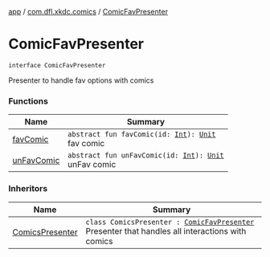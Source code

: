 [app](../../index.md) / [com.dfl.xkdc.comics](../index.md) / [ComicFavPresenter](./index.md)

# ComicFavPresenter

`interface ComicFavPresenter`

Presenter to handle fav options with comics

### Functions

| Name | Summary |
|---|---|
| [favComic](fav-comic.md) | `abstract fun favComic(id: `[`Int`](https://kotlinlang.org/api/latest/jvm/stdlib/kotlin/-int/index.html)`): `[`Unit`](https://kotlinlang.org/api/latest/jvm/stdlib/kotlin/-unit/index.html)<br>fav comic |
| [unFavComic](un-fav-comic.md) | `abstract fun unFavComic(id: `[`Int`](https://kotlinlang.org/api/latest/jvm/stdlib/kotlin/-int/index.html)`): `[`Unit`](https://kotlinlang.org/api/latest/jvm/stdlib/kotlin/-unit/index.html)<br>unFav comic |

### Inheritors

| Name | Summary |
|---|---|
| [ComicsPresenter](../-comics-presenter/index.md) | `class ComicsPresenter : `[`ComicFavPresenter`](./index.md)<br>Presenter that handles all interactions with comics |
